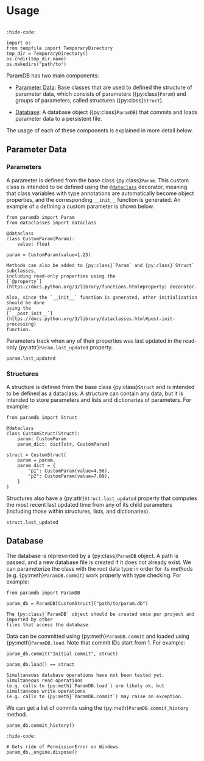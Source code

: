 # Usage

```{py:currentmodule} paramdb

```

<!-- Jupyter Sphinx setup -->

```{jupyter-execute}
:hide-code:

import os
from tempfile import TemporaryDirectory
tmp_dir = TemporaryDirectory()
os.chdir(tmp_dir.name)
os.makedirs("path/to")
```

ParamDB has two main components:

- [Parameter Data](#parameter-data): Base classes that are used to defined the structure
  of parameter data, which consists of parameters ({py:class}`Param`) and groups of
  parameters, called structures ({py:class}`Struct`).

- [Database](#database): A database object ({py:class}`ParamDB`) that commits and loads
  parameter data to a persistent file.

The usage of each of these components is explained in more detail below.

## Parameter Data

### Parameters

A parameter is defined from the base class {py:class}`Param`. This custom class is
intended to be defined using the
[`@dataclass`](https://docs.python.org/3/library/dataclasses.html#dataclasses.dataclass)
decorator, meaning that class variables with type annotations are automatically become
object properties, and the corresponding `__init__` function is generated. An example of
a defining a custom parameter is shown below.

```{jupyter-execute}
from paramdb import Param
from dataclasses import dataclass

@dataclass
class CustomParam(Param):
    value: float

param = CustomParam(value=1.23)
```

```{tip}
Methods can also be added to {py:class}`Param` and {py:class}`Struct` subclasses,
including read-only properties using the
[`@property`](https://docs.python.org/3/library/functions.html#property) decorator.

Also, since the `__init__` function is generated, other initialization should be done
using the
[`__post_init__`](https://docs.python.org/3/library/dataclasses.html#post-init-processing)
function.
```

Parameters track when any of their properties was last updated in the read-only
{py:attr}`Param.last_updated` property.

```{jupyter-execute}
param.last_updated
```

### Structures

A structure is defined from the base class {py:class}`Struct` and is intended
to be defined as a dataclass. A structure can contain any data, but it is intended to
store parameters and lists and dictionaries of parameters. For example:

```{jupyter-execute}
from paramdb import Struct

@dataclass
class CustomStruct(Struct):
    param: CustomParam
    param_dict: dict[str, CustomParam]

struct = CustomStruct(
    param = param,
    param_dict = {
        "p1": CustomParam(value=4.56),
        "p2": CustomParam(value=7.89),
    }
)
```

Structures also have a {py:attr}`Struct.last_updated` property that computes the most
recent last updated time from any of its child parameters (including those within
structures, lists, and dictionaries).

```{jupyter-execute}
struct.last_updated
```

## Database

The database is represented by a {py:class}`ParamDB` object. A path is passed, and a new
database file is created if it does not already exist. We can parameterize the class with
the root data type in order for its methods (e.g. {py:meth}`ParamDB.commit`) work properly
with type checking. For example:

```{jupyter-execute}
from paramdb import ParamDB

param_db = ParamDB[CustomStruct]("path/to/param.db")
```

```{note}
The {py:class}`ParamDB` object should be created once per project and imported by other
files that access the database.
```

Data can be committed using {py:meth}`ParamDB.commit` and loaded using
{py:meth}`ParamDB.load`. Note that commit IDs start from 1. For example:

```{jupyter-execute}
param_db.commit("Initial commit", struct)

param_db.load() == struct
```

```{warning}
Simultaneous database operations have not been tested yet. Simultaneous read operations
(e.g. calls to {py:meth}`ParamDB.load`) are likely ok, but simultaneous write operations
(e.g. calls to {py:meth}`ParamDB.commit`) may raise an exception.
```

We can get a list of commits using the {py:meth}`ParamDB.commit_history` method.

```{jupyter-execute}
param_db.commit_history()
```

<!-- Jupyter Sphinx cleanup -->

```{jupyter-execute}
:hide-code:

# Gets ride of PermissionError on Windows
param_db._engine.dispose()
```
